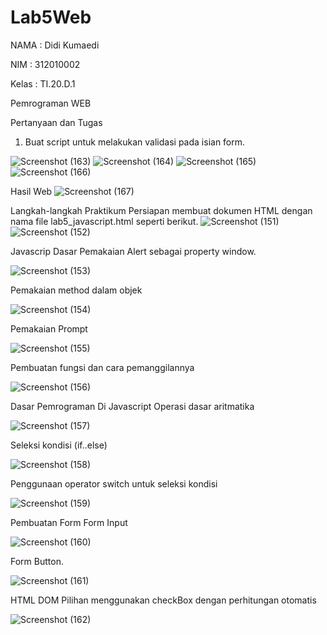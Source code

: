 # Lab5Web

NAMA    : Didi Kumaedi

NIM       : 312010002

Kelas    : TI.20.D.1

Pemrograman WEB

Pertanyaan dan Tugas
1. Buat script untuk melakukan validasi pada isian form.

![Screenshot (163)](https://user-images.githubusercontent.com/101849655/163604259-79c51111-8c80-4985-884b-fd912c5f31ad.png)
![Screenshot (164)](https://user-images.githubusercontent.com/101849655/163604291-2253f048-7c2b-4315-b69a-d2be45ff5139.png)
![Screenshot (165)](https://user-images.githubusercontent.com/101849655/163604298-4458ebd4-59ad-4f92-960e-3573c8df2b7b.png)
![Screenshot (166)](https://user-images.githubusercontent.com/101849655/163604304-139a2141-15eb-4e09-9c50-4363065f047a.png)

Hasil Web
![Screenshot (167)](https://user-images.githubusercontent.com/101849655/163604309-b7b9556e-85f4-4e3f-ad84-3b86bdd43cd6.png)




Langkah-langkah Praktikum
Persiapan membuat dokumen HTML dengan nama file lab5_javascript.html seperti berikut.
![Screenshot (151)](https://user-images.githubusercontent.com/101849655/163212100-e2edc25a-8c6f-44dd-a2ee-737529cd8afa.png)
![Screenshot (152)](https://user-images.githubusercontent.com/101849655/163212120-c089afc7-9417-4266-b56b-42707d347eaa.png)

Javascrip Dasar
Pemakaian Alert sebagai property window.

![Screenshot (153)](https://user-images.githubusercontent.com/101849655/163304900-ac6bd956-255b-417e-a59d-9315c4db857a.png)

Pemakaian method dalam objek

![Screenshot (154)](https://user-images.githubusercontent.com/101849655/163304904-b8b328b7-67a0-469f-858b-9343ff29f48e.png)

Pemakaian Prompt

![Screenshot (155)](https://user-images.githubusercontent.com/101849655/163304906-b10d1e01-ce66-44e6-8b79-522fce81c6c9.png)

Pembuatan fungsi dan cara pemanggilannya

![Screenshot (156)](https://user-images.githubusercontent.com/101849655/163304909-2072d639-f748-4b05-a218-bc3a4aefd66d.png)

Dasar Pemrograman Di Javascript
Operasi dasar aritmatika

![Screenshot (157)](https://user-images.githubusercontent.com/101849655/163304912-9f693e9e-66d2-41af-91fa-0e23319c562e.png)

Seleksi kondisi (if..else)

![Screenshot (158)](https://user-images.githubusercontent.com/101849655/163304913-21c7dbc9-abf9-40f6-b8ce-bfb935ce9b5e.png)

Penggunaan operator switch untuk seleksi kondisi

![Screenshot (159)](https://user-images.githubusercontent.com/101849655/163304914-202e025e-e8fe-47d3-a024-3a9aab9e10ee.png)

Pembuatan Form
Form Input

![Screenshot (160)](https://user-images.githubusercontent.com/101849655/163304915-782a2bdf-8a0b-486d-9758-87858620de3a.png)

Form Button.

![Screenshot (161)](https://user-images.githubusercontent.com/101849655/163304918-77340679-9074-48df-9814-a9cad991602e.png)

HTML DOM
Pilihan menggunakan checkBox dengan perhitungan otomatis

![Screenshot (162)](https://user-images.githubusercontent.com/101849655/163304922-b3d85e09-e3ff-4664-9257-77cb280358cb.png)





